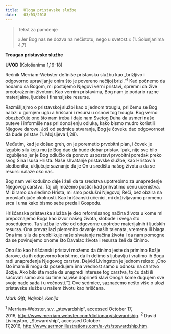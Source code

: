 ```yaml
---
title:  Uloga pristavske službe
date:   03/03/2018
---
```


> <p>Tekst za pamćenje</p>
> »Jer Bog nas ne dozva na nečistotu, nego u svetost.« (1. Solunjanima 4,7)

**Trougao pristavske službe**

**UVOD** (Kološanima 1,16-18)

Rečnik Merriam-Webster definiše pristavsku službu kao „brižljivo i odgovorno upravljanje onim što je povereno nečijoj brizi.“<sup>1</sup> Kad počnemo da hodamo sa Bogom, mi postajemo Njegovi verni pristavi, spremni da žive preobraženim životom. Kao vernim pristavima, Bog nam je podario razne materijalne, ljudske i finansijske resurse.

Razmišljajmo o pristavskoj službi kao o jednom trouglu, pri čemu se Bog nalazi u gornjem uglu a hrišćani i resursi u osnovi tog trougla. Bog verno obezbeđuje ono što nam treba i daje nam Svetog Duha da usmeri naše puteve i informiše nas pri donošenju odluka, kako bismo mudro koristili Njegove darove. Još od sedmice stvaranja, Bog je čoveku dao odgovornost da bude pristav (1. Mojsijeva 1,28).

Međutim, kad je došao greh, on je poremetio prvobitni plan, i čovek je  izgubio silu koju mu je Bog dao da bude dobar pristav. Ipak, nije sve bilo izgubljeno jer je Bog odlučio da ponovo uspostavi prvobitni poredak preko svog Sina Isusa Hrista. Naše shvatanje pristavske službe, kao Hristovih sledbenika, uključuje saznanje da je On u središtu našeg života a da se resursi nalaze oko nas.

Bog nam velikodušno daje i želi da ta sredstva upotrebimo za unapređenje Njegovog carstva. Taj cilj možemo postići kad prihvatimo cenu učeništva. Mi biramo da sledimo Hrista, mi smo poslušni Njegovoj Reči, bez obzira na preovlađujuće okolnosti. Kao hrišćanski učenici, mi doživljavamo promenu srca i uma kako bismo sebe predali Gospodu.

Hrišćanska pristavska služba je deo reformisanog načina života u kome mi prepoznajemo Boga kao izvor našeg života, slobode i svega što posedujemo. Ta služba je više od odgovorne upotrebe materijalnih i ljudskih resursa. Ona prevazilazi plemenito davanje naših talenata, vremena ili blaga. Ona ima silu da preoblikuje naše shvatanje načina života i da nam pomogne da se povinujemo onome što Davalac života i resursa želi da činimo.

Ono što kao hrišćanski pristavi možemo da činimo jeste da primimo Božje darove, da ih odgovorno koristimo, da ih delimo s ljubavlju i vratimo ih Bogu radi unapređenja Njegovog carstva. Dejvid Livingston je jednom rekao: „Ono što imam ili mogu da posedujem ima vrednost samo u odnosu na carstvo Božje. Ako bilo šta može da unapredi interese tog carstva, to ću dati ili sačuvati samo ako ću time najviše doprineti slavi Onoga kome dugujem sve svoje nade sada i u večnosti.“2
Ove sedmice, saznaćemo nešto više o ulozi pristavske službe u našem životu kao hrišćana.

_Mark Gift, Najrobi, Kenija_

<sup>1</sup>	Merriam-Webster, s.v. „stewardship“, accessed October 17, 2016, http://www.merriam.webster.com/dictionary/stewardship.
<sup>2</sup>	David Livingston, „Stewardship“, accessed October 17,2016, http://www.sermonillustrations.com/a-y/s/stewardship.htm.
